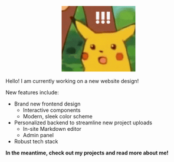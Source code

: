 ---
---

<div style="text-align: center;">
    <img src="/assets/images/wip.gif">
</div>

Hello! I am currently working on a new website design!

New features include:

- Brand new frontend design
    - Interactive components
    - Modern, sleek color scheme
- Personalized backend to streamline new project uploads
    - In-site Markdown editor
    - Admin panel
- Robust tech stack

**In the meantime, check out my projects and read more about me!**
